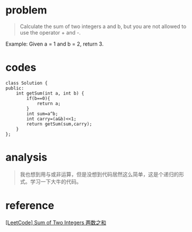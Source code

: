 # problem
>Calculate the sum of two integers a and b, but you are not allowed to use the operator + and -.

Example:
Given a = 1 and b = 2, return 3.

# codes
```
class Solution {
public:
    int getSum(int a, int b) {
        if(b==0){
            return a;
        }
        int sum=a^b;
        int carry=(a&b)<<1;
        return getSum(sum,carry);
    }
};
```

# analysis
>我也想到用与或非运算，但是没想到代码居然这么简单，这是个递归的形式。学习一下大牛的代码。

# reference
[[LeetCode] Sum of Two Integers 两数之和][1]

[1]: https://www.cnblogs.com/grandyang/p/5631814.html